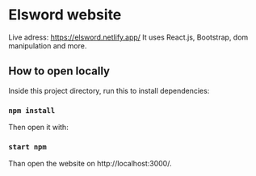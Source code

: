 # Elsword website

Live adress: https://elsword.netlify.app/
It uses React.js, Bootstrap, dom manipulation and more.

## How to open locally

Inside this project directory, run this to install dependencies:

### `npm install`

Then open it with:

### `start npm`

Than open the website on http://localhost:3000/.
